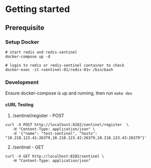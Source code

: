 # Getting started

## Prerequisite
### Setup Docker

```
# start redis and redis-sentinel
docker-compose up -d

# login to redis or redis-sentinel container to check
docker-exec -it <sentinel-01/redis-01> /bin/bash
```

### Development

Ensure docker-compose is up and running, then run `make dev`

#### cURL Testing

1. /sentinel/register - POST

```
curl -X POST http://localhost:8282/sentinel/register  \
   -H "Content-Type: application/json" \
   -d '{"name": "test-sentinel", "hosts": "10.218.123.41:26379,10.218.123.42:26379,10.218.123.43:26379"}' 
```

2. /sentinel - GET

```
curl -X GET http://localhost:8282/sentinel \
   -H "Content-Type: application/json"
```